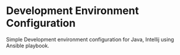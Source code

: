 <h1>Development Environment Configuration</h1>

Simple Development environment configuration for Java, Intellij using Ansible playbook.